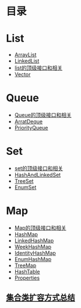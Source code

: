 目录
===

# List #

* [ArrayList][ArrayList]
* [LinkedList][LinkedList]
* [list的顶级接口和相关][list的顶级接口和相关]
* [Vector][Vector]

# Queue #

* [Queue的顶级接口和相关][Queue的顶级接口和相关]
* [ArratDeque][ArratDeque]
* [PriorityQueue][PriorityQueue]

# Set #

* [set的顶级接口和相关][set的顶级接口和相关]
* [HashAndLinkedSet][HashAndLinkedSet]
* [TreeSet][TreeSet]
* [EnumSet][EnumSet]

# Map #

* [Map的顶级接口和相关][Map的顶级接口和相关]
* [HashMap][HashMap]
* [LinkedHashMap][LinkedHashMap]
* [WeekHashMap][WeekHashMap]
* [IdentityHashMap][IdentityHashMap]
* [EnumHashMap][EnumHashMap]
* [TreeMap][TreeMap]
* [HashTable][HashTable]
* [Properties][Properties]


## [集合类扩容方式总结][集合类扩容方式总结] ##














[ArrayList]:https://github.com/TransientWang/KnowledgeBase/blob/master/base/java/collections/list/ArrayList.md "ArrayList"
[LinkedList]:https://github.com/TransientWang/KnowledgeBase/blob/master/base/java/collections/list/LinkedList.md "LinkedList"
[list的顶级接口和相关]:https://github.com/TransientWang/KnowledgeBase/blob/master/base/java/collections/list/list.md "list的顶级接口和相关"
[Vector]:https://github.com/TransientWang/KnowledgeBase/blob/master/base/java/collections/list/Vector.md "Vector"
[Queue的顶级接口和相关]:https://github.com/TransientWang/KnowledgeBase/blob/master/base/java/collections/queue/ArrayDqueue.md "ArrayDqueue"
[PriorityQueue]:https://github.com/TransientWang/KnowledgeBase/blob/master/base/java/collections/queue/PriorityQueue.md "PriorityQueue"
[ArratDeque]:https://github.com/TransientWang/KnowledgeBase/blob/master/base/java/collections/queue/ArratDeque.md "ArratDeque"

[set的顶级接口和相关]:https://github.com/TransientWang/KnowledgeBase/blob/master/base/java/collections/set/set.md "ArrayDqueue"
[HashAndLinkedSet]:https://github.com/TransientWang/KnowledgeBase/blob/master/base/java/collections/set/HashAndLinkedSet.md "PriorityQueue"
[TreeSet]:https://github.com/TransientWang/KnowledgeBase/blob/master/base/java/collections/set/TreeSet.md "ArratDeque"
[EnumSet]:https://github.com/TransientWang/KnowledgeBase/blob/master/base/java/collections/set/EnumSet.md "ArratDeque"
[集合类扩容方式总结]: https://github.com/TransientWang/KnowledgeBase/blob/master/base/java/collections/集合类扩容方式总结.md	"集合类扩容方式总结"



[Map的顶级接口和相关]:https://github.com/TransientWang/KnowledgeBase/blob/master/base/java/collections/map/map顶级类与接口.md "map顶级类与接口"
[HashMap]:https://github.com/TransientWang/KnowledgeBase/blob/master/base/java/collections/map/HashMap.md "HashMap"
[LinkedHashMap]:https://github.com/TransientWang/KnowledgeBase/blob/master/base/java/collections/map/LinkedHashMap.md "LinkedHashMap"
[WeekHashMap]:https://github.com/TransientWang/KnowledgeBase/blob/master/base/java/collections/map/WeakHashMap.md "WeakHashMap"
[IdentityHashMap]:https://github.com/TransientWang/KnowledgeBase/blob/master/base/java/collections/map/IdentityHashMap.md "WeakHashMap"
[EnumHashMap]:https://github.com/TransientWang/KnowledgeBase/blob/master/base/java/collections/map/EnumMap.md "EnumMap"
[TreeMap]:https://github.com/TransientWang/KnowledgeBase/blob/master/base/java/collections/map/EnumMap.md "EnumMap"
[HashTable]:https://github.com/TransientWang/KnowledgeBase/blob/master/base/java/collections/map/HashTable.md "EnumMap"
[Properties]:https://github.com/TransientWang/KnowledgeBase/blob/master/base/java/collections/map/Properties.md "Properties"